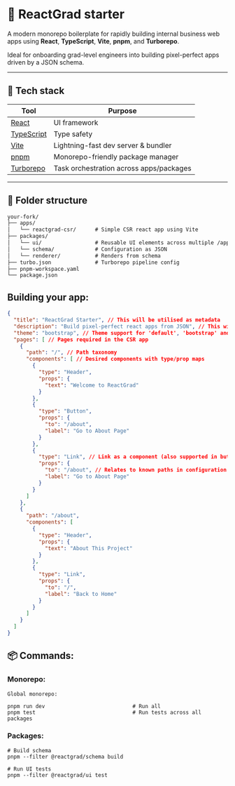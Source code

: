 # 🚀 ReactGrad starter

A modern monorepo boilerplate for rapidly building internal business web apps using **React**, **TypeScript**, **Vite**, **pnpm**, and **Turborepo**.

Ideal for onboarding grad-level engineers into building pixel-perfect apps driven by a JSON schema.

---

## 🧱 Tech stack

| Tool             | Purpose                                   |
|------------------|--------------------------------------------|
| [React](https://react.dev/) | UI framework |
| [TypeScript](https://www.typescriptlang.org/) | Type safety |
| [Vite](https://vitejs.dev/) | Lightning-fast dev server & bundler |
| [pnpm](https://pnpm.io/) | Monorepo-friendly package manager |
| [Turborepo](https://turbo.build/repo) | Task orchestration across apps/packages |

---

## 📁 Folder structure

```txt
your-fork/
├── apps/
│   └── reactgrad-csr/      # Simple CSR react app using Vite
├── packages/      
│   └── ui/                 # Reusable UI elements across multiple /apps/
│   └── schema/             # Configuration as JSON
│   └── renderer/           # Renders from schema
├── turbo.json              # Turborepo pipeline config
├── pnpm-workspace.yaml 
└── package.json      
```

## Building your app:

```json
{
  "title": "ReactGrad Starter", // This will be utilised as metadata
  "description": "Build pixel-perfect react apps from JSON", // This will be utilised as metadata
  "theme": "bootstrap", // Theme support for 'default', 'bootstrap' and 'tailwind'
  "pages": [ // Pages required in the CSR app
    {
      "path": "/", // Path taxonomy 
      "components": [ // Desired components with type/prop maps 
        {
          "type": "Header",
          "props": {
            "text": "Welcome to ReactGrad"
          }
        },
        {
          "type": "Button",
          "props": {
            "to": "/about",
            "label": "Go to About Page"
          }
        },
        {
          "type": "Link", // Link as a component (also supported in button)
          "props": {
            "to": "/about", // Relates to known paths in configuration
            "label": "Go to About Page"
          }
        }
      ]
    },
    {
      "path": "/about",
      "components": [
        {
          "type": "Header",
          "props": {
            "text": "About This Project"
          }
        },
        {
          "type": "Link",
          "props": {
            "to": "/",
            "label": "Back to Home"
          }
        }
      ]
    }
  ]
}
```

## 📦 Commands:

### Monorepo:
```
Global monorepo:

pnpm run dev                            # Run all
pnpm test	                            # Run tests across all packages
```

### Packages:
```
# Build schema
pnpm --filter @reactgrad/schema build   

# Run UI tests
pnpm --filter @reactgrad/ui test
```


